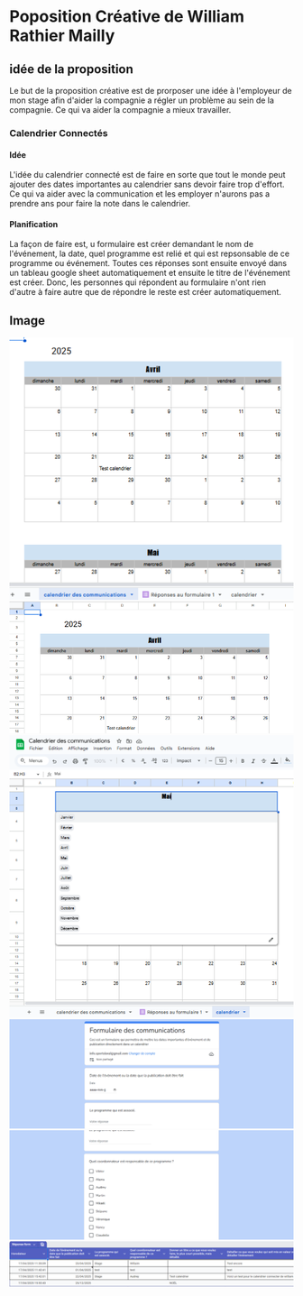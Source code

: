 # Poposition Créative de William Rathier Mailly
## idée de la proposition

Le but de la proposition créative est de prorposer une idée à l'employeur de mon stage afin d'aider la compagnie a régler un problème au sein de la compagnie. Ce qui va aider la compagnie a mieux travailler.

### Calendrier Connectés
#### Idée
L'idée du calendrier connecté est de faire en sorte que tout le monde peut ajouter des dates importantes au calendrier sans devoir faire trop d'effort. Ce qui va aider avec la communication et les employer n'aurons pas a prendre  ans pour faire la note dans le calendrier.

#### Planification
La façon de faire est, u formulaire est créer demandant le nom de l'événement, la date, quel programme est relié et qui est repsonsable de ce programme ou événement. Toutes ces réponses sont ensuite envoyé dans un tableau google sheet automatiquement et ensuite le titre de l'événement est créer. Donc, les personnes qui répondent au formulaire n'ont rien d'autre à faire autre que de répondre le reste est créer automatiquement.


## Image
![Le Calendrier](img_propostion_creative/calendrier_1.png)
![Le reste du calendrier](img_propostion_creative/calendrier_2.png)
![Le calendrier avec sa liste de mois](img_propostion_creative/calendrier_liste.png)
![Le formulaire](img_propostion_creative/form.png)
![Le reste du formulaire](img_propostion_creative/form_2.png)
![Les réponses du formulaire](img_propostion_creative/reponses_form.png)

